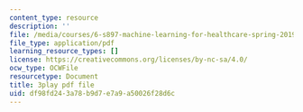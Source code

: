 ```yaml
---
content_type: resource
description: ''
file: /media/courses/6-s897-machine-learning-for-healthcare-spring-2019/df98fd243a78b9d7e7a9a50026f28d6c_DS97JV_o0Fs.pdf
file_type: application/pdf
learning_resource_types: []
license: https://creativecommons.org/licenses/by-nc-sa/4.0/
ocw_type: OCWFile
resourcetype: Document
title: 3play pdf file
uid: df98fd24-3a78-b9d7-e7a9-a50026f28d6c
---
```

